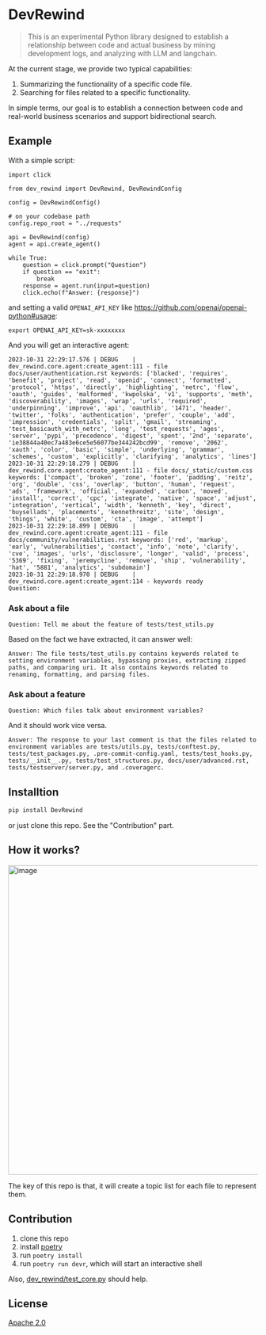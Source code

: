 # DevRewind
 
> This is an experimental Python library designed to establish a relationship between code and actual business by mining development logs, and analyzing with LLM and langchain.

At the current stage, we provide two typical capabilities:

1. Summarizing the functionality of a specific code file.
2. Searching for files related to a specific functionality.

In simple terms, our goal is to establish a connection between code and real-world business scenarios and support bidirectional search.

## Example

With a simple script:

```shell
import click

from dev_rewind import DevRewind, DevRewindConfig

config = DevRewindConfig()

# on your codebase path
config.repo_root = "../requests"

api = DevRewind(config)
agent = api.create_agent()

while True:
    question = click.prompt("Question")
    if question == "exit":
        break
    response = agent.run(input=question)
    click.echo(f"Answer: {response}")
```

and setting a valid `OPENAI_API_KEY` like https://github.com/openai/openai-python#usage:

```shell
export OPENAI_API_KEY=sk-xxxxxxxx
```

And you will get an interactive agent:

```shell
2023-10-31 22:29:17.576 | DEBUG    | dev_rewind.core.agent:create_agent:111 - file docs/user/authentication.rst keywords: ['blacked', 'requires', 'benefit', 'project', 'read', 'openid', 'connect', 'formatted', 'protocol', 'https', 'directly', 'highlighting', 'netrc', 'flow', 'oauth', 'guides', 'malformed', 'kwpolska', 'v1', 'supports', 'meth', 'discoverability', 'images', 'wrap', 'urls', 'required', 'underpinning', 'improve', 'api', 'oauthlib', '1471', 'header', 'twitter', 'folks', 'authentication', 'prefer', 'couple', 'add', 'impression', 'credentials', 'split', 'gmail', 'streaming', 'test_basicauth_with_netrc', 'long', 'test_requests', 'ages', 'server', 'pypi', 'precedence', 'digest', 'spent', '2nd', 'separate', 'ie38844a40ec7a483e6ce5e56077be344242bcd99', 'remove', '2062', 'xauth', 'color', 'basic', 'simple', 'underlying', 'grammar', 'schemes', 'custom', 'explicitly', 'clarifying', 'analytics', 'lines']
2023-10-31 22:29:18.279 | DEBUG    | dev_rewind.core.agent:create_agent:111 - file docs/_static/custom.css keywords: ['compact', 'broken', 'zone', 'footer', 'padding', 'reitz', 'org', 'double', 'css', 'overlap', 'button', 'human', 'request', 'ads', 'framework', 'official', 'expanded', 'carbon', 'moved', 'install', 'correct', 'cpc', 'integrate', 'native', 'space', 'adjust', 'integration', 'vertical', 'width', 'kenneth', 'key', 'direct', 'buysellads', 'placements', 'kennethreitz', 'site', 'design', 'things', 'white', 'custom', 'cta', 'image', 'attempt']
2023-10-31 22:29:18.899 | DEBUG    | dev_rewind.core.agent:create_agent:111 - file docs/community/vulnerabilities.rst keywords: ['red', 'markup', 'early', 'vulnerabilities', 'contact', 'info', 'note', 'clarify', 'cve', 'images', 'urls', 'disclosure', 'longer', 'valid', 'process', '5369', 'fixing', 'jeremycline', 'remove', 'ship', 'vulnerability', 'hat', '5881', 'analytics', 'subdomain']
2023-10-31 22:29:18.970 | DEBUG    | dev_rewind.core.agent:create_agent:114 - keywords ready
Question: 
```

### Ask about a file

```text
Question: Tell me about the feature of tests/test_utils.py
```

Based on the fact we have extracted, it can answer well:

```text
Answer: The file tests/test_utils.py contains keywords related to setting environment variables, bypassing proxies, extracting zipped paths, and comparing uri. It also contains keywords related to renaming, formatting, and parsing files.
```

### Ask about a feature

```text
Question: Which files talk about environment variables?
```

And it should work vice versa.

```text
Answer: The response to your last comment is that the files related to environment variables are tests/utils.py, tests/conftest.py, tests/test_packages.py, .pre-commit-config.yaml, tests/test_hooks.py, tests/__init__.py, tests/test_structures.py, docs/user/advanced.rst, tests/testserver/server.py, and .coveragerc.
```

## Installtion

```bash
pip install DevRewind
```

or just clone this repo. See the "Contribution" part.

## How it works?

<img width="625" alt="image" src="https://github.com/openai/openai-python/assets/13421694/58c90007-845b-4658-be4c-f32db072e718">

The key of this repo is that, it will create a topic list for each file to represent them.

## Contribution

1. clone this repo
2. install [poetry](https://python-poetry.org/)
3. run `poetry install`
4. run `poetry run devr`, which will start an interactive shell

Also, [dev_rewind/test_core.py](dev_rewind/test_core.py) should help.

## License

[Apache 2.0](LICENSE)
